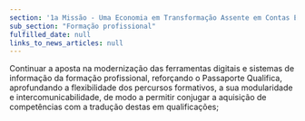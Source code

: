 ```yaml
---
section: '1a Missão - Uma Economia em Transformação Assente em Contas Equilibradas'
sub_section: "Formação profissional"
fulfilled_date: null
links_to_news_articles: null
---
```


Continuar a aposta na modernização das ferramentas digitais e sistemas de informação da formação profissional, reforçando o Passaporte Qualifica, aprofundando a flexibilidade dos percursos formativos, a sua modularidade e intercomunicabilidade, de modo a permitir conjugar a aquisição de competências com a tradução destas em qualificações;